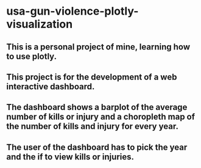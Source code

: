 # usa-gun-violence-plotly-visualization

## This is a personal project of mine, learning how to use plotly.
## This project is for the development of a web interactive dashboard.
## The dashboard shows a barplot of the average number of kills or injury and a choropleth map of the number of kills and injury for every year.
## The user of the dashboard has to pick the year and the if to view kills or injuries.
